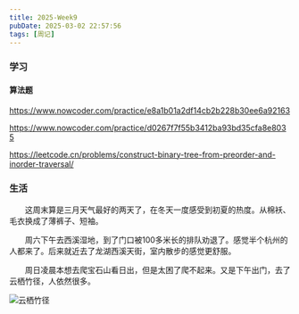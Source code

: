 ```yaml
---
title: 2025-Week9
pubDate: 2025-03-02 22:57:56
tags: [周记]
---
```


### 学习
#### 算法题

https://www.nowcoder.com/practice/e8a1b01a2df14cb2b228b30ee6a92163

https://www.nowcoder.com/practice/d0267f7f55b3412ba93bd35cfa8e8035

https://leetcode.cn/problems/construct-binary-tree-from-preorder-and-inorder-traversal/

### 生活

&emsp;&emsp;这周末算是三月天气最好的两天了，在冬天一度感受到初夏的热度。从棉袄、毛衣换成了薄裤子、短袖。

&emsp;&emsp;周六下午去西溪湿地，到了门口被100多米长的排队劝退了。感觉半个杭州的人都来了。后来就近去了龙湖西溪天街，室内散步的感觉更舒服。

&emsp;&emsp;周日凌晨本想去爬宝石山看日出，但是太困了爬不起来。又是下午出门，去了云栖竹径，人依然很多。

![云栖竹径](https://raw.githubusercontent.com/AbyssPraise/DrawingBoard/main/image/IMG20250302155546.jpg)

